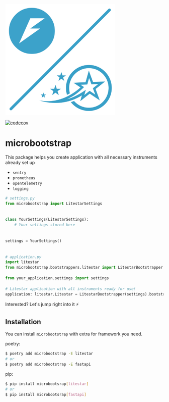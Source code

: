 <img src="./logo.svg" width="350"/>

[![codecov](https://codecov.io/gh/community-of-python/microbootstrap/branch/main/graph/badge.svg)](https://codecov.io/gh/yourusername/yourrepo)

# microbootstrap

This package helps you create application with all necessary instruments already set up

- `sentry`
- `prometheus`
- `opentelemetry`
- `logging`

```python
# settings.py
from microbootstrap import LitestarSettings


class YourSettings(LitestarSettings):
    # Your settings stored here


settings = YourSettings()


# application.py
import litestar
from microbootstrap.bootstrappers.litestar import LitestarBootstrapper

from your_application.settings import settings

# Litestar application with all instruments ready for use!
application: litestar.Litestar = LitestarBootstrapper(settings).bootstrap()
```

Interested? Let's jump right into it ⚡

## Installation

You can install `microbootstrap` with extra for framework you need.

poetry:

```bash
$ poetry add microbootstrap -E litestar
# or
$ poetry add microbootstrap -E fastapi
```

pip:

```bash
$ pip install microbootsrap[litestar]
# or
$ pip install microbootsrap[fastapi]
```
